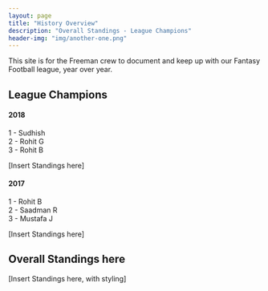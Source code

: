 ```yaml
---
layout: page
title: "History Overview"
description: "Overall Standings - League Champions"
header-img: "img/another-one.png"
---
```


This site is for the Freeman crew to document and keep up with our Fantasy Football league, year over year.


## League Champions

#### 2018

1 - Sudhish  
2 - Rohit G  
3 - Rohit B   


[Insert Standings here]

#### 2017

1 - Rohit B   
2 - Saadman R  
3 - Mustafa J  


[Insert Standings here]


## Overall Standings here


[Insert Standings here, with styling]
